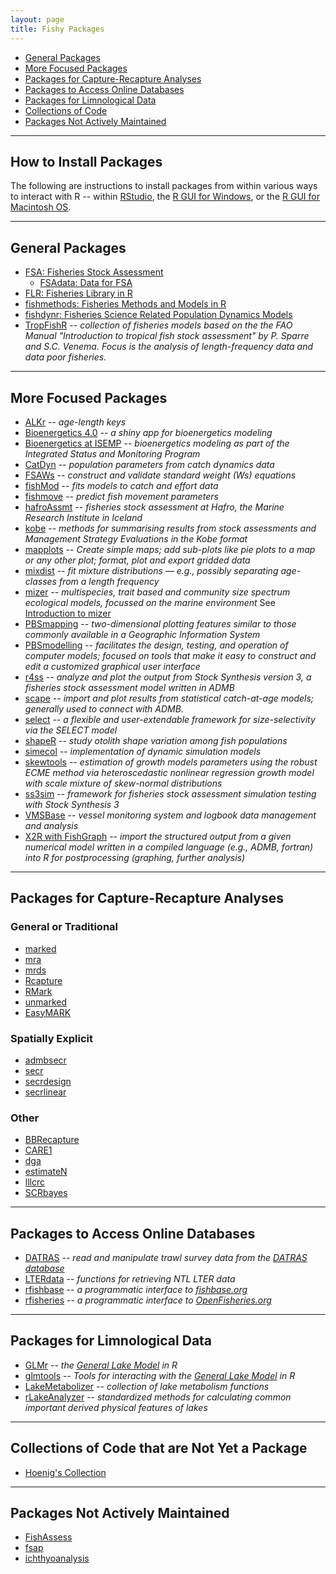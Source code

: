 ```yaml
---
layout: page
title: Fishy Packages
---
```


* [General Packages](#general-packages)
* [More Focused Packages](#more-focused-packages)
* [Packages for Capture-Recapture Analyses](#packages-for-capture-recapture-analyses)
* [Packages to Access Online Databases](#packages-to-access-online-databases)
* [Packages for Limnological Data](#packages-for-limnological-data)
* [Collections of Code](#collections-of-code-that-are-not-yet-a-package)
* [Packages Not Actively Maintained](#packages-not-actively-maintained)

----

## How to Install Packages

The following are instructions to install packages from within various ways to interact with R -- within [RStudio](http://derekogle.com/IFAR/supplements/installations/InstallPackagesRStudio.html), the [R GUI for Windows](http://derekogle.com/IFAR/supplements/installations/InstallPackagesRWin.html), or the [R GUI for Macintosh OS](http://derekogle.com/IFAR/supplements/installations/InstallPackagesRMac.html).

----

## General Packages
* [FSA: Fisheries Stock Assessment](https://github.com/droglenc/FSA#readme)
    * [FSAdata: Data for FSA](https://github.com/droglenc/FSAdata#readme)
* [FLR: Fisheries Library in R](http://www.flr-project.org/index.html)
* [fishmethods: Fisheries Methods and Models in R](https://cran.r-project.org/web/packages/fishmethods/index.html)
* [fishdynr: Fisheries Science Related Population Dynamics Models](https://github.com/marchtaylor/fishdynr#readme)
* [TropFishR](https://cran.r-project.org/web/packages/TropFishR/index.html) -- *collection of fisheries models based on the the FAO Manual "Introduction to tropical fish stock assessment" by P. Sparre and S.C. Venema.  Focus is the analysis of length-frequency data and data poor fisheries.*


----

## More Focused Packages
* [ALKr](http://cran.r-project.org/web/packages/ALKr/index.html) -- *age-length keys*
* [Bioenergetics 4.0](https://bioenergetics4.shinyapps.io/bioenergetics4/) -- *a shiny app for bioenergetics modeling*
* [Bioenergetics at ISEMP](http://www.isemp.org/action.php?chi=14) -- *bioenergetics modeling as part of the Integrated Status and Monitoring Program*
* [CatDyn](https://cran.r-project.org/web/packages/CatDyn/index.html) -- *population parameters from catch dynamics data*
* [FSAWs](https://github.com/droglenc/FSAWs) -- *construct and validate standard weight (Ws) equations*
* [fishMod](https://cran.r-project.org/web/packages/fishMod/index.html) -- *fits models to catch and effort data*
* [fishmove](https://cran.r-project.org/web/packages/fishmove/index.html) -- *predict fish movement parameters*
* [hafroAssmt](http://hafroassmt.r-forge.r-project.org/) -- *fisheries stock assessment at Hafro, the Marine Research Institute in Iceland*
* [kobe](https://cran.r-project.org/web/packages/kobe/index.html) -- *methods for summarising results from stock assessments and Management Strategy Evaluations in the Kobe format*
* [mapplots](https://cran.r-project.org/web/packages/mapplots/index.html) -- *Create simple maps; add sub-plots like pie plots to a map or any other plot; format, plot and export gridded data*
* [mixdist](http://ms.mcmaster.ca/peter/mix/mix.html) -- *fit mixture distributions — e.g., possibly separating age-classes from a length frequency*
* [mizer](https://cran.r-project.org/web/packages/mizer/index.html) -- *multispecies, trait based and community size spectrum ecological models, focussed on the marine environment*  See [Introduction to mizer](https://cran.r-project.org/web/packages/mizer/vignettes/mizer_vignette.pdf)
* [PBSmapping](https://cran.r-project.org/web/packages/PBSmapping/) -- *two-dimensional plotting features similar to those commonly available in a Geographic Information System*
* [PBSmodelling](https://cran.r-project.org/web/packages/PBSmodelling/index.html) -- *facilitates the design, testing, and operation of computer models; focused on tools that make it easy to construct and edit a customized graphical user interface*
* [r4ss](https://github.com/r4ss/r4ss) -- *analyze and plot the output from Stock Synthesis version 3, a fisheries stock assessment model written in ADMB*
* [scape](https://cran.r-project.org/web/packages/scape/) -- *import and plot results from statistical catch-at-age models; generally used to connect with ADMB.*
* [select](https://www.stat.auckland.ac.nz/~millar/selectware/code.html) -- *a flexible and user-extendable framework for size-selectivity via the SELECT model*
* [shapeR](https://github.com/lisalibungan/shapeR) -- *study otolith shape variation among fish populations*
* [simecol](http://simecol.r-forge.r-project.org/) -- *implementation of dynamic simulation models*
* [skewtools](http://cran.r-project.org/web/packages/skewtools/) -- *estimation of growth models parameters using the robust ECME method via heteroscedastic nonlinear regression growth model with scale mixture of skew-normal distributions*
* [ss3sim](https://cran.r-project.org/web/packages/ss3sim/index.html) -- *framework for fisheries stock assessment simulation testing with Stock Synthesis 3*
* [VMSBase](http://www.vmsbase.org/) -- *vessel monitoring system and logbook data management and analysis*
* [X2R with FishGraph](https://cran.r-project.org/contrib/extra/x2r/00ReadMe-X2R.html) -- *import the structured output from a given numerical model written in a compiled language (e.g., ADMB, fortran) into R for postprocessing (graphing, further analysis)*

----

## Packages for Capture-Recapture Analyses

### General or Traditional
* [marked](https://cran.r-project.org/web/packages/marked/)
* [mra](https://cran.r-project.org/web/packages/mra/)
* [mrds](https://cran.r-project.org/web/packages/mrds/)
* [Rcapture](http://cran.r-project.org/web/packages/Rcapture/index.html)
* [RMark](http://www.phidot.org/software/mark/rmark/)
* [unmarked](https://cran.r-project.org/web/packages/unmarked/)
* [EasyMARK](https://cran.r-project.org/web/packages/EasyMARK/index.html)

### Spatially Explicit
* [admbsecr](https://github.com/b-steve/admbsecr)
* [secr](https://cran.r-project.org/web/packages/secr/index.html)
* [secrdesign](https://cran.r-project.org/web/packages/secrdesign/index.html)
* [secrlinear](https://cran.r-project.org/web/packages/secrlinear/index.html)

### Other
* [BBRecapture](https://cran.r-project.org/web/packages/BBRecapture/index.html)
* [CARE1](https://cran.r-project.org/web/packages/CARE1/index.html)
* [dga](https://cran.r-project.org/web/packages/dga/index.html)
* [estimateN](http://www.kent.ac.uk/smsas/personal/msr/estimateN.html)
* [lllcrc](https://cran.r-project.org/web/packages/lllcrc/index.html)
* [SCRbayes](https://sites.google.com/site/spatialcapturerecapture/scrbayes-r-package)

----

## Packages to Access Online Databases
* [DATRAS](http://www.rforge.net/DATRAS/Tutorial.html) -- *read and manipulate trawl survey data from the [DATRAS database](http://www.ices.dk/marine-data/data-portals/Pages/DATRAS.aspx)*
* [LTERdata](https://github.com/GLEON/LTERdata) -- *functions for retrieving NTL LTER data*
* [rfishbase](https://github.com/ropensci/rfishbase) -- *a programmatic interface to [fishbase.org](http://fishbase.org/)*
* [rfisheries](https://ropensci.org/tutorials/rfisheries_tutorial.html) -- *a programmatic interface to [OpenFisheries.org](http://openfisheries.org/)*

----

## Packages for Limnological Data
* [GLMr](https://github.com/GLEON/GLMr) -- *the [General Lake Model](http://aed.see.uwa.edu.au/research/models/GLM/) in R*
* [glmtools](https://github.com/USGS-R/glmtools) -- *Tools for interacting with the [General Lake Model](http://aed.see.uwa.edu.au/research/models/GLM/) in R*
* [LakeMetabolizer](https://github.com/GLEON/LakeMetabolizer) -- *collection of lake metabolism functions*
* [rLakeAnalyzer](https://github.com/GLEON/rLakeAnalyzer) -- *standardized methods for calculating common important derived physical features of lakes*

----

## Collections of Code that are Not Yet a Package
* [Hoenig's Collection](http://fluke.vims.edu/hoenig/useful_functions_in_R.htm)

----

## Packages Not Actively Maintained
* [FishAssess](http://fishassess.sourceforge.net/)
* [fsap](http://sourceforge.net/projects/fsap/)
* [ichthyoanalysis](http://sourceforge.net/projects/ichthyoanalysis/)

